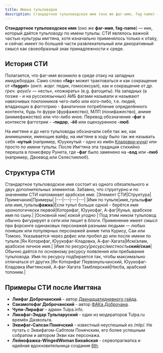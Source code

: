 ```yaml
---
title: Имена тульповодов
description: Стандартное тульповодское имя (оно же фаг-имя, fag-name) — ник, который даётся тульповоду по имени тульпы.
---
```


**Стандартное тульповодское имя** (оно же **фаг-имя**, **fag-name**) — ник, который даётся тульповоду по имени тульпы.
СТИ являлось важной частью культуры имгтяна, хотя изначально применялось только к о̀та̀ку, и сейчас имеет по большей части развлекательный или декоративный смысл как своеобразный знак принадлежности к среде.
 
## История СТИ
Полагается, что фаг-имя возникло в среде отаку на западных имиджбордах. Само слово «**fag**» может трактоваться и как сокращение от «**faggot**» (_англ. жарг._ педик, гомосексуал), как и сокращение от _др. греч. φαγεῖν_ — «есть», «пожирать» (e.g. фагоциты). На западных (а позже - и на русскоязычных) АИБ фагами называли и называют навязчивых поклонников чего-либо или кого-либо, т.е. людей, впадающих в _фагготрию_ - фанатичное потребление определённого контента, будь то фурри (фурфажество), МЛП (понифажество), аниме (анимефажество) или что-либо иное. Перевод обозначения **-фаг** в контексте фагготрии - **-пидор**, **-ёб** или оцензуренное **-люб**.
 
На имгтяне и до него тульповоды обозначали себя так же, как анимешники, имеющие вайфу, на имгтяне в ходу было так же называть себя **-нутый** (например, Юуукнутый - одно из имён [Кладовки-куна](/theory/kladovka)) или просто по имени тульпы. После Имгтяна эта традиция стихийно перешла в понисферу Рунета, где  **-фаг** было заменено на **-вод** или **-люб** (например, Двоевод или Селестиялюб).

## Структура СТИ
Стандартное тульповодское имя состоит из одного обязательного и двух дополнительных элементов. Забавно, что структурно и по значениям СТИ напоминает арабское имя. 
|Элемент СТИ|Структура|Примечания|Примеры|
|---|---|---|---|
|Имя по тульпе|_имя_тульпы_**фаг** или _имя_тульпы_**фажка**|Если тульп больше одной - берётся имя хронологически первой|Которифаг, Юуукофаг, А-фаг|Кунья, арабское имя по сыну.| 
|Основной ник| _какой угодно_ | Под этим ником тульповод обычно фигурирует в сети или пишет в блоги. Применение имеет смысл при форсинге одинаковых персонажей разными людьми — любых поняшек или популярных персонажей аниме типа Курису, Саи или Томоко. Указывается через дефис или пробел до или после имени по тульпе.|Ян Которифаг, Юуукофаг-Кладовка, А-фаг-Хагата|Исм/алам, арабское личное имя.|
|Имя по ресурсу|_ресурс/местность_**ский/ская**|Обычно даётся по основному ресурсу появления или пребывания тульповода. Имя по ресурсу подбирается так, чтобы максимально отличаться от других.|Ян Которифаг Первонульчанский, Юуукофаг-Кладовка Имгтянский, А-фаг-Хагата Тамблерский|Нисба, арабский топоним.| 

## Примеры СТИ после Имгтяна
* **Лияфаг Доброчанский** - автор [Двенадцатидневного гайда](/12-тидневный_гайд).
* **Сакамотофаг Доброчанский** - автор [ФАКа Доброчана](/faq_доброчана).
* **Чупи-Лирафаг** - админ Tulpa.info.
* **Ликафаг-Эндар Тульпаруский** - один из модераторов Tulpa.ru времён Дазвольта.
* **Эквифаг-Сапсан Понячский** - известный неуспешный из /mlp/. Не путать с Эквифагом-Сабтлом Понячским, его более успешным собратом и автором Экви как персонажа.
* **Лейнофажка-WingedWoman Бихайская** - сервопрагматка и идейная вдохновительница создания [6th](/theory/hexathread).


